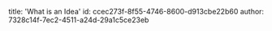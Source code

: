 title: 'What is an Idea'
id: ccec273f-8f55-4746-8600-d913cbe22b60
author: 7328c14f-7ec2-4511-a24d-29a1c5ce23eb
